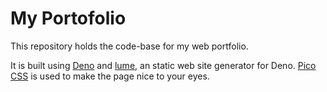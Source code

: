 # My Portofolio
This repository holds the code-base for my web portfolio.

It is built using [Deno](https://deno.land/) and [lume](https://lume.land/), an static web site generator for Deno. [Pico CSS](https://picocss.com/) is used to make the page nice to your eyes.



